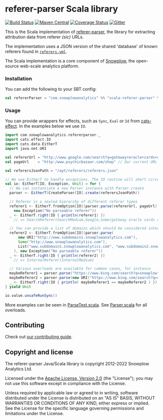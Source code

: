 # referer-parser Scala library

[![Build Status][ci-image]][ci]
[![Maven Central][release-image]][releases]
[![Coverage Status][coveralls-image]][coveralls]
[![Gitter][chat-image]][chat]

This is the Scala implementation of [referer-parser][referer-parser], the library for extracting attribution data from referer _(sic)_ URLs.

The implementation uses a JSON version of the shared 'database' of known referers found in [`referers.yml`][referers-yml].

The Scala implementation is a core component of [Snowplow][snowplow], the open-source web-scale analytics platform.

### Installation

You can add the following to your SBT config:

```scala
val refererParser = "com.snowplowanalytics" %% "scala-referer-parser" % "2.0.0"
```

### Usage

You can provide wrappers for effects, such as `Sync`, `Eval` or `Id` from [cats-effect][cats-effect]. In the examples below we use `IO`.

```scala
import com.snowplowanalytics.refererparser._
import cats.effect.IO
import cats.data.EitherT
import java.net.URI

val refererUrl = "http://www.google.com/search?q=gateway+oracle+cards+denise+linn&hl=en&client=safari"
val pageUrl    = "http:/www.psychicbazaar.com/shop" // Our current URL

val referersJsonPath = "/opt/referers/referers.json"

// We use EitherT to handle exceptions. The IO routine will short circuit if an exception is returned.
val io: EitherT[IO, Exception, Unit] = for {
  // We can instantiate a new Parser instance with Parser.create
  parser <- EitherT(CreateParser[IO].create(referersJsonPath))

  // Referer is a sealed hierarchy of different referer types
  referer1 <- EitherT.fromOption[IO](parser.parse(refererUrl, pageUrl),
    new Exception("No parseable referer"))
  _ <- EitherT.right(IO { println(referer1) })
    // => SearchReferer(SearchMedium,Google,Some(gateway oracle cards denise linn))

  // You can provide a list of domains which should be considered internal
  referer2 <- EitherT.fromOption[IO](parser.parse(
      new URI("http://www.subdomain1.snowplowanalytics.com"),
      Some("http://www.snowplowanalytics.com"),
      List("www.subdomain1.snowplowanalytics.com", "www.subdomain2.snowplowanalytics.com")
    ), new Exception("No parseable referer"))
  _ <- EitherT.right(IO { println(referer2) })
    // => InternalReferer(InternalMedium)

  // Various overloads are available for common cases, for instance
  maybeReferer1 = parser.parse("https://www.bing.com/search?q=snowplow")
  maybeReferer2 = parser.parse(new URI("https://www.bing.com/search?q=snowplow"), None, Nil)
  _ <- EitherT.right(IO { println( maybeReferer1 == maybeReferer2 ) }) // => true
} yield Unit

io.value.unsafeRunSync()
```

More examples can be seen in [ParseTest.scala][parsetest-scala]. See [Parser.scala][parser-scala] for all overloads.

[parsetest-scala]: src/test/scala/com/snowplowanalytics/refererparser/ParseTest.scala
[parser-scala]: src/main/scala/com/snowplowanalytics/refererparser/Parser.scala

## Contributing

Check out [our contributing guide](CONTRIBUTING.md).

## Copyright and license

The referer-parser Java/Scala library is copyright 2012-2022 Snowplow Analytics Ltd.

Licensed under the [Apache License, Version 2.0][license] (the "License");
you may not use this software except in compliance with the License.

Unless required by applicable law or agreed to in writing, software
distributed under the License is distributed on an "AS IS" BASIS,
WITHOUT WARRANTIES OR CONDITIONS OF ANY KIND, either express or implied.
See the License for the specific language governing permissions and
limitations under the License.

[snowplow]: https://github.com/snowplow/snowplow

[referer-parser]: https://github.com/snowplow-referer-parser/referer-parser
[referers-yml]: https://github.com/snowplow-referer-parser/referer-parser/blob/develop/resources/referers.yml

[cats-effect]: https://github.com/typelevel/cats-effect

[license]: http://www.apache.org/licenses/LICENSE-2.0

[ci]: https://github.com/snowplow-referer-parser/scala-referer-parser/actions?query=workflow%3ACI
[ci-image]: https://github.com/snowplow-referer-parser/scala-referer-parser/workflows/CI/badge.svg

[releases]: https://maven-badges.herokuapp.com/maven-central/com.snowplowanalytics/scala-referer-parser_2.13
[release-image]: https://maven-badges.herokuapp.com/maven-central/com.snowplowanalytics/scala-referer-parser_2.13/badge.svg

[coveralls]: https://coveralls.io/github/snowplow-referer-parser/scala-referer-parser?branch=master
[coveralls-image]: https://coveralls.io/repos/github/snowplow-referer-parser/scala-referer-parser/badge.svg?branch=master

[chat]: https://gitter.im/snowplow-referer-parser/scala-referer-parser?utm_source=badge&utm_medium=badge&utm_campaign=pr-badge&utm_content=body_badge
[chat-image]: https://badges.gitter.im/snowplow-referer-parser/scala-referer-parser.svg

